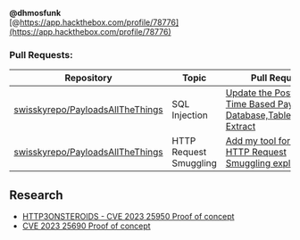 **@dhmosfunk** <br>
[@https://app.hackthebox.com/profile/78776](https://app.hackthebox.com/profile/78776)

### Pull Requests:


| Repository | Topic  | Pull Request  |
|---|---|---|
| [swisskyrepo/PayloadsAllTheThings](https://github.com/swisskyrepo/PayloadsAllTheThings/) | SQL Injection  | [Update the PostgreSQL Time Based Payloads for Database,Table,Columns Extract](https://github.com/swisskyrepo/PayloadsAllTheThings/pull/537) |  
| [swisskyrepo/PayloadsAllTheThings](https://github.com/swisskyrepo/PayloadsAllTheThings/) | HTTP Request Smuggling | [Add my tool for manually HTTP Request Smuggling exploitation](https://github.com/swisskyrepo/PayloadsAllTheThings/pull/539) | 

## Research
* [HTTP3ONSTEROIDS -  CVE 2023 25950 Proof of concept](https://github.com/dhmosfunk/HTTP3ONSTEROIDS)
* [CVE 2023 25690 Proof of concept](https://github.com/dhmosfunk/CVE-2023-25690-POC)
